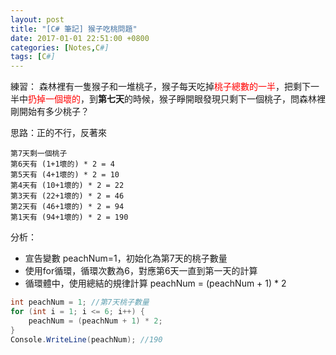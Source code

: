 ```yaml
---
layout: post
title: "[C# 筆記] 猴子吃桃問題"
date: 2017-01-01 22:51:00 +0800
categories: [Notes,C#]
tags: [C#]
---
```

練習：
森林裡有一隻猴子和一堆桃子，猴子每天吃掉<span style="color: red;">桃子總數的一半</span>，把剩下一半中<span style="color: red;">扔掉一個壞的</span>，到**第七天**的時候，猴子睜開眼發現只剩下一個桃子，問森林裡剛開始有多少桃子？

思路：正的不行，反著來
```text
第7天剩一個桃子
第6天有 (1+1壞的) * 2 = 4
第5天有 (4+1壞的) * 2 = 10
第4天有 (10+1壞的) * 2 = 22
第3天有 (22+1壞的) * 2 = 46
第2天有 (46+1壞的) * 2 = 94
第1天有 (94+1壞的) * 2 = 190
```
分析：
- 宣告變數 peachNum=1，初始化為第7天的桃子數量
- 使用for循環，循環次數為6，對應第6天一直到第一天的計算
- 循環體中，使用總結的規律計算 peachNum = (peachNum + 1) * 2

```c#
int peachNum = 1; //第7天桃子數量
for (int i = 1; i <= 6; i++) {
    peachNum = (peachNum + 1) * 2;
}
Console.WriteLine(peachNum); //190
```

